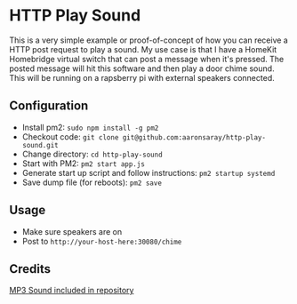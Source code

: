 # HTTP Play Sound

This is a very simple example or proof-of-concept of how you can receive a HTTP post request to play a sound.  My use case is that I have a HomeKit Homebridge virtual switch that can post a message when it's pressed.  The posted message will hit this software and then play a door chime sound. This will be running on a rapsberry pi with external speakers connected.

## Configuration

* Install pm2: `sudo npm install -g pm2`
* Checkout code: `git clone git@github.com:aaronsaray/http-play-sound.git`
* Change directory: `cd http-play-sound`
* Start with PM2: `pm2 start app.js`
* Generate start up script and follow instructions: `pm2 startup systemd`
* Save dump file (for reboots): `pm2 save`

## Usage

* Make sure speakers are on
* Post to `http://your-host-here:30080/chime`

## Credits

[MP3 Sound included in repository](http://soundbible.com/1599-Store-Door-Chime.html)

